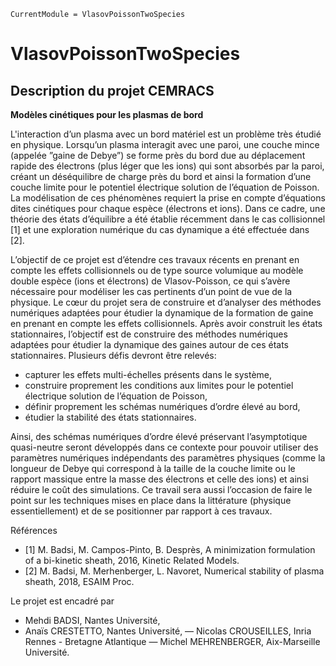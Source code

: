 ```@meta
CurrentModule = VlasovPoissonTwoSpecies
```

# VlasovPoissonTwoSpecies


## Description du projet CEMRACS

**Modèles cinétiques pour les plasmas de bord**

L'interaction d’un plasma avec un bord matériel est un problème
très étudié en physique. Lorsqu’un plasma interagit avec une paroi,
une couche mince (appelée ”gaine de Debye”) se forme près du bord
due au déplacement rapide des électrons (plus léger que les ions)
qui sont absorbés par la paroi, créant un déséquilibre de charge
près du bord et ainsi la formation d’une couche limite pour le
potentiel électrique solution de l’équation de Poisson. La modélisation
de ces phénomènes requiert la prise en compte d’équations dites
cinétiques pour chaque espèce (électrons et ions). Dans ce cadre,
une théorie des états d’équilibre a été établie récemment dans le
cas collisionnel [1] et une exploration numérique du cas dynamique
a été effectuée dans [2]. 

L’objectif de ce projet est d’étendre ces
travaux récents en prenant en compte les effets collisionnels ou
de type source volumique au modèle double espèce (ions et électrons)
de Vlasov-Poisson, ce qui s’avère nécessaire pour modéliser les cas
pertinents d’un point de vue de la physique.  Le cœur du projet
sera de construire et d’analyser des méthodes numériques adaptées
pour étudier la dynamique de la formation de gaine en prenant en
compte les effets collisionnels.  Après avoir construit les états
stationnaires, l’objectif est de construire des méthodes numériques
adaptées pour étudier la dynamique des gaines autour de ces états
stationnaires. Plusieurs défis devront être relevés: 
- capturer les effets multi-échelles présents dans le système,
- construire proprement les conditions aux limites pour le potentiel électrique solution de l’équation de Poisson, 
- définir proprement les schémas numériques d’ordre élevé au bord,
- étudier la stabilité des états stationnaires. 

Ainsi, des schémas numériques
d’ordre élevé préservant l’asymptotique quasi-neutre seront développés
dans ce contexte pour pouvoir utiliser des paramètres numériques
indépendants des paramètres physiques (comme la longueur de Debye
qui correspond à la taille de la couche limite ou le rapport massique
entre la masse des électrons et celle des ions) et ainsi réduire
le coût des simulations. Ce travail sera aussi l’occasion de faire
le point sur les techniques mises en place dans la littérature
(physique essentiellement) et de se positionner par rapport à ces
travaux.

Références 

- [1] M. Badsi, M. Campos-Pinto, B. Desprès, A minimization formulation of a bi-kinetic
sheath, 2016, Kinetic Related Models.  
- [2] M. Badsi, M. Merhenberger, L. Navoret, Numerical stability of plasma sheath, 2018, ESAIM Proc.

Le projet est encadré par 
- Mehdi BADSI, Nantes Université, 
- Anaïs CRESTETTO, Nantes Université, 
— Nicolas CROUSEILLES, Inria Rennes - Bretagne Atlantique 
— Michel MEHRENBERGER, Aix-Marseille Université.
